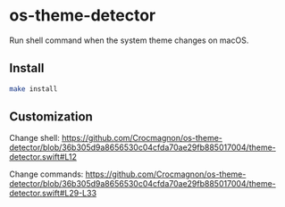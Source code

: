 # os-theme-detector

Run shell command when the system theme changes on macOS.

## Install

```bash
make install
```

## Customization

Change shell:
https://github.com/Crocmagnon/os-theme-detector/blob/36b305d9a8656530c04cfda70ae29fb885017004/theme-detector.swift#L12

Change commands:
https://github.com/Crocmagnon/os-theme-detector/blob/36b305d9a8656530c04cfda70ae29fb885017004/theme-detector.swift#L29-L33

